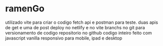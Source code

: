 # ramenGo

utilizado vite para criar o codigo 
fetch api e postman para teste. duas apis de get e uma de post
deploy no netlify e no vite 
branchs no git para versionamento de codigo
repositorio no github
codigo inteiro feito com javascript vanilla
responsivo para mobile, ipad e desktop
